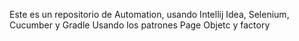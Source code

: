 Este es un repositorio de Automation, usando Intellij Idea, Selenium, Cucumber y Gradle
Usando los patrones Page Objetc y factory
